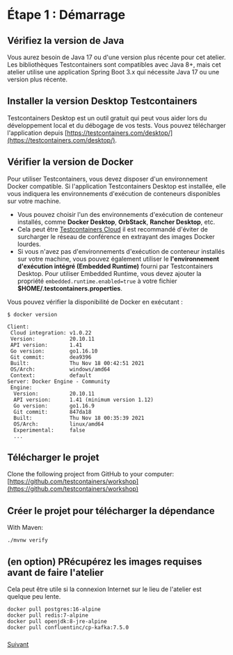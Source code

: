 # Étape 1 : Démarrage

## Vérifiez la version de Java

Vous aurez besoin de Java 17 ou d'une version plus récente pour cet atelier.
Les bibliothèques Testcontainers sont compatibles avec Java 8+, mais cet atelier utilise une application Spring Boot 3.x qui nécessite Java 17 ou une version plus récente.

## Installer la version Desktop Testcontainers 
Testcontainers Desktop est un outil gratuit qui peut vous aider lors du développement local et du débogage de vos tests.
Vous pouvez télécharger l'application depuis [https://testcontainers.com/desktop/](https://testcontainers.com/desktop/).

## Vérifier la version de Docker

Pour utiliser Testcontainers, vous devez disposer d'un environnement Docker compatible. 
Si l'application Testcontainers Desktop est installée, elle vous indiquera les environnements d'exécution de conteneurs disponibles sur votre machine.

* Vous pouvez choisir l'un des environnements d'exécution de conteneur installés, comme **Docker Desktop**, **OrbStack**, **Rancher Desktop**, etc.
* Cela peut être [Testcontainers Cloud](https://testcontainers.com/cloud) il est recommandé d'éviter de surcharger le réseau de conférence en extrayant des images Docker lourdes.
* Si vous n'avez pas d'environnements d'exécution de conteneur installés sur votre machine, vous pouvez également utiliser le **l'environnement d'exécution intégré (Embedded Runtime)** fourni par Testcontainers Desktop.
Pour utiliser Embedded Runtime, vous devez ajouter la propriété `embedded.runtime.enabled=true` à votre fichier  **$HOME/.testcontainers.properties**.

Vous pouvez vérifier la disponibilité de Docker en exécutant :
```text
$ docker version

Client:
 Cloud integration: v1.0.22
 Version:           20.10.11
 API version:       1.41
 Go version:        go1.16.10
 Git commit:        dea9396
 Built:             Thu Nov 18 00:42:51 2021
 OS/Arch:           windows/amd64
 Context:           default
Server: Docker Engine - Community
 Engine:
  Version:          20.10.11
  API version:      1.41 (minimum version 1.12)
  Go version:       go1.16.9
  Git commit:       847da18
  Built:            Thu Nov 18 00:35:39 2021
  OS/Arch:          linux/amd64
  Experimental:     false
  ...
```

## Télécharger le projet

Clone the following project from GitHub to your computer:  
[https://github.com/testcontainers/workshop](https://github.com/testcontainers/workshop)

## Créer le projet pour télécharger la dépendance

With Maven:
```text
./mvnw verify
```

## \(en option\) PRécupérez les images requises avant de faire l'atelier

Cela peut être utile si la connexion Internet sur le lieu de l'atelier est quelque peu lente.

```text
docker pull postgres:16-alpine
docker pull redis:7-alpine
docker pull openjdk:8-jre-alpine
docker pull confluentinc/cp-kafka:7.5.0
```

### 
[Suivant](etape-2-decouvrir-l-application.md)



